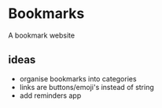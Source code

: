 # Bookmarks
A bookmark website

## ideas
* organise bookmarks into categories
* links are buttons/emoji's instead of string
* add reminders app